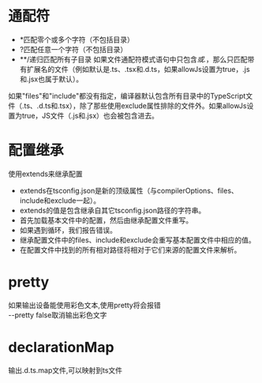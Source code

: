 # 通配符
- *匹配零个或多个字符（不包括目录）
- ?匹配任意一个字符（不包括目录）
- **/递归匹配所有子目录
如果文件通配符模式语句中只包含*或.*，那么只匹配带有扩展名的文件（例如默认是.ts、.tsx和.d.ts，如果allowJs设置为true，.js和.jsx也属于默认）。

如果"files"和"include"都没有指定，编译器默认包含所有目录中的TypeScript文件（.ts、.d.ts和.tsx），除了那些使用exclude属性排除的文件外。如果allowJs设置为true，JS文件（.js和.jsx）也会被包含进去。
# 配置继承
使用extends来继承配置
- extends在tsconfig.json是新的顶级属性（与compilerOptions、files、include和exclude一起）。
- extends的值是包含继承自其它tsconfig.json路径的字符串。
- 首先加载基本文件中的配置，然后由继承配置文件重写。
- 如果遇到循环，我们报告错误。
- 继承配置文件中的files、include和exclude会重写基本配置文件中相应的值。
- 在配置文件中找到的所有相对路径将相对于它们来源的配置文件来解析。

# pretty
如果输出设备能使用彩色文本,使用pretty将会报错  
--pretty false取消输出彩色文字

# declarationMap
输出.d.ts.map文件,可以映射到ts文件